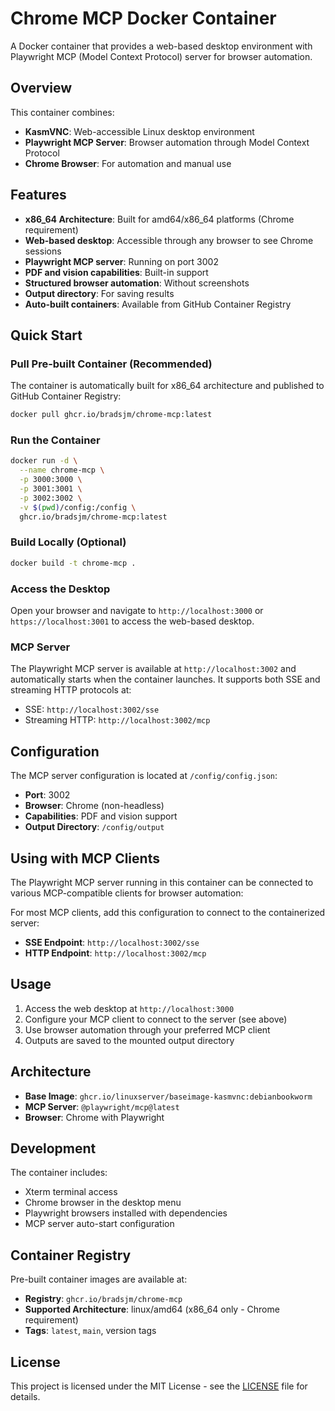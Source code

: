 # Chrome MCP Docker Container

A Docker container that provides a web-based desktop environment with Playwright MCP (Model Context Protocol) server for browser automation.

## Overview

This container combines:
- **KasmVNC**: Web-accessible Linux desktop environment
- **Playwright MCP Server**: Browser automation through Model Context Protocol
- **Chrome Browser**: For automation and manual use

## Features

- **x86_64 Architecture**: Built for amd64/x86_64 platforms (Chrome requirement)
- **Web-based desktop**: Accessible through any browser to see Chrome sessions
- **Playwright MCP server**: Running on port 3002
- **PDF and vision capabilities**: Built-in support
- **Structured browser automation**: Without screenshots
- **Output directory**: For saving results
- **Auto-built containers**: Available from GitHub Container Registry

## Quick Start

### Pull Pre-built Container (Recommended)

The container is automatically built for x86_64 architecture and published to GitHub Container Registry:

```bash
docker pull ghcr.io/bradsjm/chrome-mcp:latest
```

### Run the Container

```bash
docker run -d \
  --name chrome-mcp \
  -p 3000:3000 \
  -p 3001:3001 \
  -p 3002:3002 \
  -v $(pwd)/config:/config \
  ghcr.io/bradsjm/chrome-mcp:latest
```

### Build Locally (Optional)

```bash
docker build -t chrome-mcp .
```

### Access the Desktop

Open your browser and navigate to `http://localhost:3000` or `https://localhost:3001` to access the web-based desktop.

### MCP Server

The Playwright MCP server is available at `http://localhost:3002` and automatically starts when the container launches. It supports both SSE and streaming HTTP protocols at:

- SSE: `http://localhost:3002/sse`
- Streaming HTTP: `http://localhost:3002/mcp`

## Configuration

The MCP server configuration is located at `/config/config.json`:

- **Port**: 3002
- **Browser**: Chrome (non-headless)
- **Capabilities**: PDF and vision support
- **Output Directory**: `/config/output`

## Using with MCP Clients

The Playwright MCP server running in this container can be connected to various MCP-compatible clients for browser automation:

For most MCP clients, add this configuration to connect to the containerized server:

- **SSE Endpoint**: `http://localhost:3002/sse`
- **HTTP Endpoint**: `http://localhost:3002/mcp`

## Usage

1. Access the web desktop at `http://localhost:3000`
2. Configure your MCP client to connect to the server (see above)
3. Use browser automation through your preferred MCP client
4. Outputs are saved to the mounted output directory

## Architecture

- **Base Image**: `ghcr.io/linuxserver/baseimage-kasmvnc:debianbookworm`
- **MCP Server**: `@playwright/mcp@latest`
- **Browser**: Chrome with Playwright

## Development

The container includes:
- Xterm terminal access
- Chrome browser in the desktop menu
- Playwright browsers installed with dependencies
- MCP server auto-start configuration

## Container Registry

Pre-built container images are available at:
- **Registry**: `ghcr.io/bradsjm/chrome-mcp`
- **Supported Architecture**: linux/amd64 (x86_64 only - Chrome requirement)
- **Tags**: `latest`, `main`, version tags

## License

This project is licensed under the MIT License - see the [LICENSE](LICENSE) file for details.

